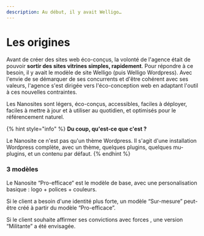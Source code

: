 ```yaml
---
description: Au début, il y avait Welligo…
---
```


# Les origines

Avant de créer des sites web éco-conçus, la volonté de l'agence était de pouvoir **sortir des sites vitrines simples, rapidement**. Pour répondre à ce besoin, il y avait le modèle de site Welligo (puis Welligo Wordpress). Avec l'envie de se démarquer de ses concurrents et d'être cohérent avec ses valeurs, l'agence s'est dirigée vers l'éco-conception web en adaptant l'outil à ces nouvelles contraintes.

Les Nanosites sont légers, éco-conçus, accessibles, faciles à déployer, faciles à mettre à jour et à utiliser au quotidien, et optimisés pour le référencement naturel.&#x20;

{% hint style="info" %}
**Du coup, qu'est-ce que c'est ?**

Le Nanosite ce n'est pas qu'un thème Wordpress. Il s'agit d'une installation Wordpress complète, avec un thème, quelques plugins, quelques mu-plugins, et un contenu par défaut.&#x20;
{% endhint %}

### 3 modèles

Le Nanosite “Pro-efficace“ est le modèle de base, avec une personalisation basique : logo + polices + couleurs.&#x20;

Si le client a besoin d'une identité plus forte, un modèle “Sur-mesure” peut-être créé à partir du  modèle “Pro-efficace”.

Si le client souhaite affirmer ses convictions avec forces , une version “Militante” a été envisagée.



